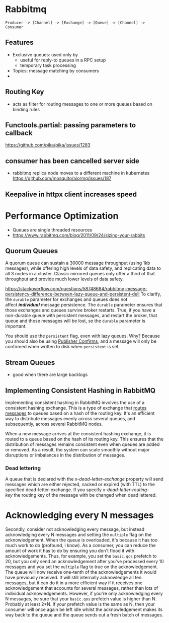 # Rabbitmq 

`Producer -> [Channel] -> [Exchange] -> [Queue] -> [Channel] -> Consumer`
## Features
- Exclusive queues: used only by 
	- useful for reply-to queues in a RPC setup
	- temporary task processing
- Topics: message matching by consumers
- 
## Routing Key
- acts as filter for routing messages to one or more queues based on binding rules
## Functools.partial: passing parameters to callback
https://github.com/pika/pika/issues/1283
## consumer has been cancelled server side
- rabbitmq replica node moves to a different machine in kubernetes
https://github.com/mosquito/aiormq/issues/187


## Keepalive in httpx client increases speed


# Performance Optimization

- Queues are single threaded resources
- https://www.rabbitmq.com/blog/2011/09/24/sizing-your-rabbits
## Quorum Queues 

A quorum queue can sustain a 30000 message throughput (using 1kb messages), while offering high levels of data safety, and replicating data to all 3 nodes in a cluster. Classic mirrored queues only offer a third of that throughput and provide much lower levels of data safety.

https://stackoverflow.com/questions/58748684/rabbitmq-message-persistency-difference-between-lazy-queue-and-persistent-deli
To clarify, the `durable` parameter for exchanges and queues does not affect _**individual**_ message persistence. The `durable` parameter ensures that those exchanges and queues survive broker restarts. True, if you have a non-durable queue with persistent messages, and restart the broker, that queue and those messages will be lost, so the `durable` parameter is important.


You should use the `persistent` flag, even with lazy queues. Why? Because you should also be using [Publisher Confirms](https://www.rabbitmq.com/confirms.html#when-publishes-are-confirmed), and a message will only be confirmed when written to disk when `persistent` is set.

## Stream Queues
- good when there are large backlogs
## Implementing Consistent Hashing in RabbitMQ

Implementing consistent hashing in RabbitMQ involves the use of a consistent hashing exchange. This is a type of exchange that [routes messages](https://www.alibabacloud.com/en/product/message-service?_p_lc=1) to queues based on a hash of the routing key. It's an efficient way to distribute messages evenly across several queues, and subsequently, across several RabbitMQ nodes.

When a new message arrives at the consistent hashing exchange, it is routed to a queue based on the hash of its routing key. This ensures that the distribution of messages remains consistent even when queues are added or removed. As a result, the system can scale smoothly without major disruptions or imbalances in the distribution of messages.

### Dead lettering

A queue that is declared with the _x-dead-letter-exchange_ property will send messages which are either rejected, nacked or expired (with TTL) to the specified dead-letter-exchange. If you specify _x-dead-letter-routing-key_ the routing key of the message with be changed when dead lettered.

# Acknowledging every N messages

Secondly, consider not acknowledging every message, but instead acknowledging every N messages and setting the `multiple` flag on the acknowledgement. When the queue is overloaded, it's because it has too much work to do (profound, I know). As a consumer, you can reduce the amount of work it has to do by ensuring you don't flood it with acknowledgements. Thus, for example, you set the `basic.qos` prefetch to 20, but you only send an acknowledgement after you've processed every 10 messages and you set the `multiple` flag to true on the acknowledgement. The queue will now receive one-tenth of the acknowledgements it would have previously received. It will still internally acknowledge all ten messages, but it can do it in a more efficient way if it receives one acknowledgement that accounts for several messages, rather than lots of individual acknowledgements. However, if you're only acknowledging every N messages, be sure that your `basic.qos` prefetch value is higher than N. Probably at least 2*N. If your prefetch value is the same as N, then your consumer will once again be left idle whilst the acknowledgement makes its way back to the queue and the queue sends out a fresh batch of messages.